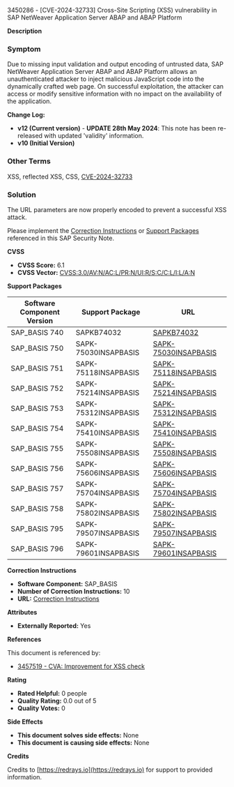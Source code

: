 3450286 - [CVE-2024-32733] Cross-Site Scripting (XSS) vulnerability in SAP NetWeaver Application Server ABAP and ABAP Platform

**Description**

### Symptom

Due to missing input validation and output encoding of untrusted data, SAP NetWeaver Application Server ABAP and ABAP Platform allows an unauthenticated attacker to inject malicious JavaScript code into the dynamically crafted web page. On successful exploitation, the attacker can access or modify sensitive information with no impact on the availability of the application.

**Change Log:**

- **v12 (Current version)** - **UPDATE 28th May 2024**: This note has been re-released with updated 'validity' information.
- **v10 (Initial Version)**

### Other Terms

﻿XSS, reflected XSS, CSS﻿, [CVE-2024-32733](https://www.cve.org/CVERecord?id=CVE-2024-32733)

### Solution

The URL parameters are now properly encoded to prevent a successful XSS attack.

Please implement the [Correction Instructions](https://me.sap.com/corrins/0003450286/41) or [Support Packages](https://me.sap.com/supportpackage/SAPKB74032) referenced in this SAP Security Note.

**CVSS**

- **CVSS Score:** 6.1
- **CVSS Vector:** [CVSS:3.0/AV:N/AC:L/PR:N/UI:R/S:C/C:L/I:L/A:N](https://www.first.org/cvss/calculator/3.0#CVSS:3.0/AV:N/AC:L/PR:N/UI:R/S:C/C:L/I:L/A:N)

**Support Packages**

| Software Component Version | Support Package | URL |
|----------------------------|-----------------|-----|
| SAP_BASIS 740              | SAPKB74032      | [SAPKB74032](https://me.sap.com/supportpackage/SAPKB74032) |
| SAP_BASIS 750              | SAPK-75030INSAPBASIS | [SAPK-75030INSAPBASIS](https://me.sap.com/supportpackage/SAPK-75030INSAPBASIS) |
| SAP_BASIS 751              | SAPK-75118INSAPBASIS | [SAPK-75118INSAPBASIS](https://me.sap.com/supportpackage/SAPK-75118INSAPBASIS) |
| SAP_BASIS 752              | SAPK-75214INSAPBASIS | [SAPK-75214INSAPBASIS](https://me.sap.com/supportpackage/SAPK-75214INSAPBASIS) |
| SAP_BASIS 753              | SAPK-75312INSAPBASIS | [SAPK-75312INSAPBASIS](https://me.sap.com/supportpackage/SAPK-75312INSAPBASIS) |
| SAP_BASIS 754              | SAPK-75410INSAPBASIS | [SAPK-75410INSAPBASIS](https://me.sap.com/supportpackage/SAPK-75410INSAPBASIS) |
| SAP_BASIS 755              | SAPK-75508INSAPBASIS | [SAPK-75508INSAPBASIS](https://me.sap.com/supportpackage/SAPK-75508INSAPBASIS) |
| SAP_BASIS 756              | SAPK-75606INSAPBASIS | [SAPK-75606INSAPBASIS](https://me.sap.com/supportpackage/SAPK-75606INSAPBASIS) |
| SAP_BASIS 757              | SAPK-75704INSAPBASIS | [SAPK-75704INSAPBASIS](https://me.sap.com/supportpackage/SAPK-75704INSAPBASIS) |
| SAP_BASIS 758              | SAPK-75802INSAPBASIS | [SAPK-75802INSAPBASIS](https://me.sap.com/supportpackage/SAPK-75802INSAPBASIS) |
| SAP_BASIS 795              | SAPK-79507INSAPBASIS | [SAPK-79507INSAPBASIS](https://me.sap.com/supportpackage/SAPK-79507INSAPBASIS) |
| SAP_BASIS 796              | SAPK-79601INSAPBASIS | [SAPK-79601INSAPBASIS](https://me.sap.com/supportpackage/SAPK-79601INSAPBASIS) |

**Correction Instructions**

- **Software Component:** SAP_BASIS
- **Number of Correction Instructions:** 10
- **URL:** [Correction Instructions](https://me.sap.com/corrins/0003450286/41)

**Attributes**

- **Externally Reported:** Yes

**References**

This document is referenced by:

- [3457519 - CVA: Improvement for XSS check](https://me.sap.com/notes/3457519)

**Rating**

- **Rated Helpful:** 0 people
- **Quality Rating:** 0.0 out of 5
- **Quality Votes:** 0

**Side Effects**

- **This document solves side effects:** None
- **This document is causing side effects:** None

**Credits**

Credits to [https://redrays.io](https://redrays.io) for support to provided information.